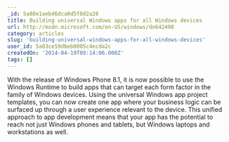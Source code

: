 ```yaml
---
_id: 5a88e1aebd6dca0d5f0d2a28
title: Building universal Windows apps for all Windows devices
url: http://msdn.microsoft.com/en-US/windows/dn642498
category: articles
slug: 'building-universal-windows-apps-for-all-windows-devices'
user_id: 5a83ce59d6eb0005c4ecda2c
createdOn: '2014-04-19T09:14:06.000Z'
tags: []
---
```


With the release of Windows Phone 8.1, it is now possible to use the Windows Runtime to build apps that can target each form factor in the family of Windows devices. Using the universal Windows app project templates, you can now create one app where your business logic can be surfaced up through a user experience relevant to the device. This unified approach to app development means that your app has the potential to reach not just Windows phones and tablets, but Windows laptops and workstations as well.

